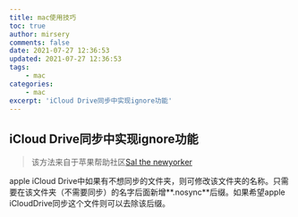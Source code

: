 ```yaml
---
title: mac使用技巧
toc: true
author: mirsery
comments: false
date: 2021-07-27 12:36:53
updated: 2021-07-27 12:36:53
tags:
	- mac
categories:
	- mac
excerpt: 'iCloud Drive同步中实现ignore功能'	
---
```



<!-- toc -->

## iCloud Drive同步中实现ignore功能

> 该方法来自于苹果帮助社区[Sal the newyorker](https://discussions.apple.com/thread/8137146)

apple iCloud Drive中如果有不想同步的文件夹，则可修改该文件夹的名称。只需要在该文件夹（不需要同步）的名字后面新增**.nosync**后缀。如果希望apple iCloudDrive同步这个文件则可以去除该后缀。